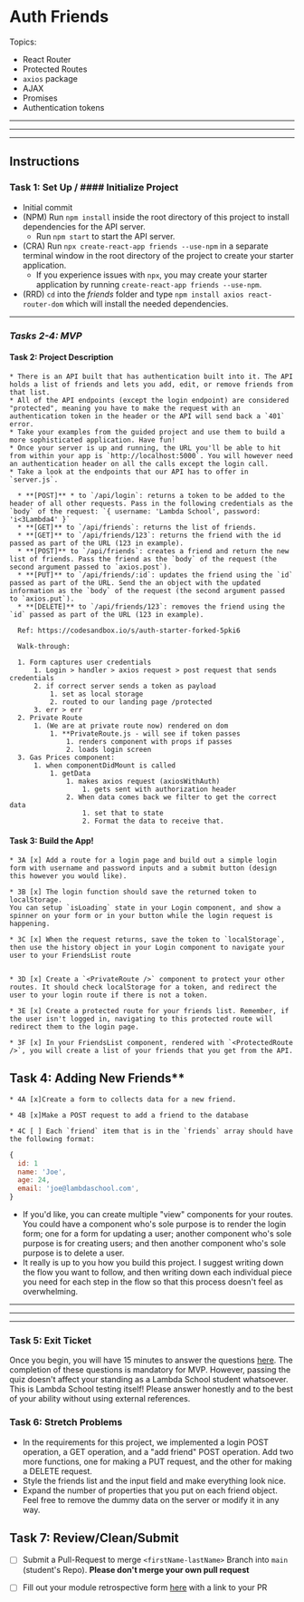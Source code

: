 # Auth Friends

  Topics:

  * React Router
  * Protected Routes
  * `axios` package
  * AJAX
  * Promises
  * Authentication tokens

----------------------------------------------------------------------------------------------------------------------------------------------------------
----------------------------------------------------------------------------------------------------------------------------------------------------------
----------------------------------------------------------------------------------------------------------------------------------------------------------

## Instructions

  ### Task 1: Set Up / #### Initialize Project

  * Initial commit
  * (NPM) Run `npm install` inside the root directory of this project to install dependencies for the API server.
    * Run `npm start` to start the API server.
  * (CRA) Run `npx create-react-app friends --use-npm` in a separate terminal window in the root directory of the project to create your starter application.
    * If you experience issues with `npx`, you may create your starter application by running `create-react-app friends --use-npm`.
  * (RRD) `cd` into the _friends_ folder and type `npm install axios react-router-dom` which will install the needed dependencies.

  --------------------------------------------------------------------------------------------------------------------------------------------------------

  ### ***Tasks 2-4: MVP***


  #### Task 2: Project Description

    * There is an API built that has authentication built into it. The API holds a list of friends and lets you add, edit, or remove friends from that list. 
    * All of the API endpoints (except the login endpoint) are considered "protected", meaning you have to make the request with an authentication token in the header or the API will send back a `401` error. 
    * Take your examples from the guided project and use them to build a more sophisticated application. Have fun!
    * Once your server is up and running, the URL you'll be able to hit from within your app is `http://localhost:5000`. You will however need an authentication header on all the calls except the login call.
    * Take a look at the endpoints that our API has to offer in `server.js`.

      * **[POST]** * to `/api/login`: returns a token to be added to the header of all other requests. Pass in the following credentials as the `body` of the request: `{ username: 'Lambda School', password: 'i<3Lambda4' }`
      * **[GET]** to `/api/friends`: returns the list of friends.
      * **[GET]** to `/api/friends/123`: returns the friend with the id passed as part of the URL (123 in example).
      * **[POST]** to `/api/friends`: creates a friend and return the new list of friends. Pass the friend as the `body` of the request (the second argument passed to `axios.post`).
      * **[PUT]** to `/api/friends/:id`: updates the friend using the `id` passed as part of the URL. Send the an object with the updated information as the `body` of the request (the second argument passed to `axios.put`).
      * **[DELETE]** to `/api/friends/123`: removes the friend using the `id` passed as part of the URL (123 in example).
      
      Ref: https://codesandbox.io/s/auth-starter-forked-5pki6

      Walk-through:

      1. Form captures user credentials
          1. Login > handler > axios request > post request that sends credentials
          2. if correct server sends a token as payload
              1. set as local storage
              2. routed to our landing page /protected
          3. err > err
      2. Private Route
          1. (We are at private route now) rendered on dom
              1. **PrivateRoute.js - will see if token passes
                  1. renders component with props if passes
                  2. loads login screen 
      3. Gas Prices component:
          1. when componentDidMount is called
              1. getData
                  1. makes axios request (axiosWithAuth)
                      1. gets sent with authorization header
                  2. When data comes back we filter to get the correct data
                      1. set that to state
                      2. Format the data to receive that.


  #### Task 3: Build the App!
    * 3A [x] Add a route for a login page and build out a simple login form with username and password inputs and a submit button (design this however you would like).

    * 3B [x] The login function should save the returned token to localStorage. 
    You can setup `isLoading` state in your Login component, and show a spinner on your form or in your button while the login request is happening.

    * 3C [x] When the request returns, save the token to `localStorage`, then use the history object in your Login component to navigate your user to your FriendsList route


    * 3D [x] Create a `<PrivateRoute />` component to protect your other routes. It should check localStorage for a token, and redirect the user to your login route if there is not a token.
    
    * 3E [x] Create a protected route for your friends list. Remember, if the user isn't logged in, navigating to this protected route will redirect them to the login page.

    * 3F [x] In your FriendsList component, rendered with `<ProtectedRoute />`, you will create a list of your friends that you get from the API.


  ## Task 4: Adding New Friends**
    * 4A [x]Create a form to collects data for a new friend.

    * 4B [x]Make a POST request to add a friend to the database
    
    * 4C [ ] Each `friend` item that is in the `friends` array should have the following format:

  ```js
  {
    id: 1
    name: 'Joe',
    age: 24,
    email: 'joe@lambdaschool.com',
  }
  ```

  * If you'd like, you can create multiple "view" components for your routes. You could have a component who's sole purpose is to render the login form; one for a form for updating a user; another component who's sole purpose is for creating users; and then another component who's sole purpose is to delete a user.
  * It really is up to you how you build this project. I suggest writing down the flow you want to follow, and then writing down each individual piece you need for each step in the flow so that this process doesn't feel as overwhelming.

----------------------------------------------------------------------------------------------------------------------------------------------------------
----------------------------------------------------------------------------------------------------------------------------------------------------------
----------------------------------------------------------------------------------------------------------------------------------------------------------

### Task 5: Exit Ticket
  Once you begin, you will have 15 minutes to answer the questions [here](https://app.codesignal.com/public-test/HTCR4wnK3eu6Q94z9/cHkY6rNFiHbPFm).
  The completion of these questions is mandatory for MVP. However, passing the quiz doesn't affect your standing as a Lambda School student whatsoever. This is Lambda School testing itself! Please answer honestly and to the best of your ability without using external references.

### Task 6: Stretch Problems
  * In the requirements for this project, we implemented a login POST operation, a GET operation, and a "add friend" POST operation. Add two more functions, one for making a PUT request, and the other for making a DELETE request.
  * Style the friends list and the input field and make everything look nice.
  * Expand the number of properties that you put on each friend object. Feel free to remove the dummy data on the server or modify it in any way.

## Task 7: Review/Clean/Submit
  * [ ] Submit a Pull-Request to merge `<firstName-lastName>` Branch into `main` (student's  Repo). **Please don't merge your own pull request**
  * [ ] Fill out your module retrospective form [here](https://forms.lambdaschool.com/module-retrospective) with a link to your PR


